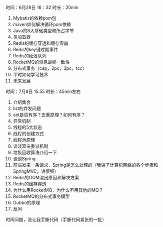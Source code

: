 时间：6月29日 16：32 时长：20min

1. Mybatis的依赖pom包
2. maven如何解决循环pom依赖
3. Java的8大基础类型和所占字节
4. 类加载器
5. Redis的缓存穿透和缓存雪崩
6. Redis的key键过期事件
7. Redis的延迟队列
8. RocketMQ的消息最终一致性
9. 分布式事务（cap，2pc，3pc，tcc）
10. 平时如何学习技术
11. 未来发展



时间：7月8日 15.55 时长：45min左右

1. 介绍集合
2. list的并发问题
3. set是否有序？去重原理？如何有序？
4. 异常机制
5. 线程的5大状态
6. 线程的创建方式
7. 线程池原理
8. 谈谈双亲委派机制
9. 垃圾回收算法介绍一下
10. 谈谈Spring
11. 前端发来一条请求，Spring是怎么处理的（我讲了计算机网络的各个步骤和SpringMVC，讲很细）
12. Redis的OOM溢出原因和解决方案
13. Redis的缓存穿透
14. 为什么用RocketMQ，为什么不用其他的MQ？
15. RocketMQ的分布式事务模型
16. Dubbo的原理
17. 反问

时间问题，没让我手撕代码（手撕代码紧张的一批）